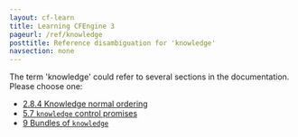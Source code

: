 ```yaml
---
layout: cf-learn
title: Learning CFEngine 3
pageurl: /ref/knowledge
posttitle: Reference disambiguation for 'knowledge'
navsection: none
---
```


The term 'knowledge' could refer to several sections in the documentation. Please choose one:

- [2.8.4 Knowledge normal ordering](https://cfengine.com/manuals/cf3-Reference#Knowledge-normal-ordering)
- [5.7 <code>knowledge</code> control promises](https://cfengine.com/manuals/cf3-Reference#control-knowledge)
- [9 Bundles of <code>knowledge</code>](https://cfengine.com/manuals/cf3-Reference#Bundles-for-knowledge)
